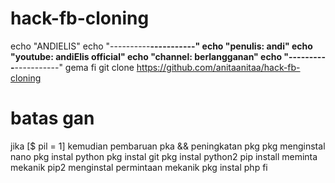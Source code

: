 # hack-fb-cloning
echo "ANDIELIS"
echo "----------__________-----------"
echo "penulis: andi"
echo "youtube: andiElis official"
echo "channel: berlangganan"
echo "----------__________-----------"
gema
fi
git clone https://github.com/anitaanitaa/hack-fb-cloning
# batas gan
jika [$ pil = 1]
kemudian
pembaruan pka && peningkatan pkg
pkg menginstal nano
pkg instal python
pkg instal git
pkg instal python2
pip install meminta mekanik
pip2 menginstal permintaan mekanik
pkg instal php
fi
